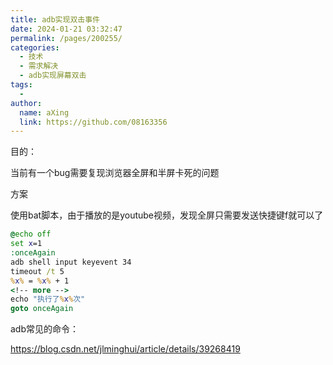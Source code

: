 ```yaml
---
title: adb实现双击事件
date: 2024-01-21 03:32:47
permalink: /pages/200255/
categories:
  - 技术
  - 需求解决
  - adb实现屏幕双击
tags:
  - 
author: 
  name: aXing
  link: https://github.com/08163356
---
```

目的：

当前有一个bug需要复现浏览器全屏和半屏卡死的问题

方案

使用bat脚本，由于播放的是youtube视频，发现全屏只需要发送快捷键f就可以了

```bat
@echo off
set x=1
:onceAgain
adb shell input keyevent 34
timeout /t 5
%x% = %x% + 1
<!-- more -->
echo "执行了%x%次"
goto onceAgain
```

adb常见的命令：

https://blog.csdn.net/jlminghui/article/details/39268419

